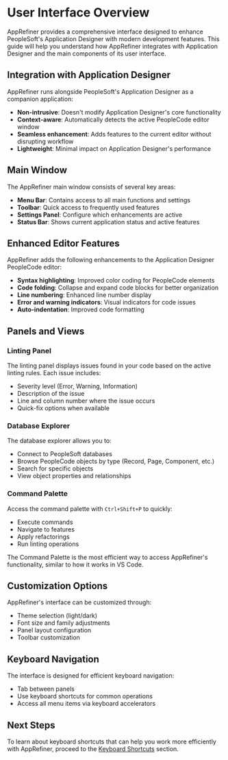 # User Interface Overview

AppRefiner provides a comprehensive interface designed to enhance PeopleSoft's Application Designer with modern development features. This guide will help you understand how AppRefiner integrates with Application Designer and the main components of its user interface.

## Integration with Application Designer

AppRefiner runs alongside PeopleSoft's Application Designer as a companion application:

- **Non-intrusive**: Doesn't modify Application Designer's core functionality
- **Context-aware**: Automatically detects the active PeopleCode editor window
- **Seamless enhancement**: Adds features to the current editor without disrupting workflow
- **Lightweight**: Minimal impact on Application Designer's performance

## Main Window

The AppRefiner main window consists of several key areas:

- **Menu Bar**: Contains access to all main functions and settings
- **Toolbar**: Quick access to frequently used features
- **Settings Panel**: Configure which enhancements are active
- **Status Bar**: Shows current application status and active features

## Enhanced Editor Features

AppRefiner adds the following enhancements to the Application Designer PeopleCode editor:

- **Syntax highlighting**: Improved color coding for PeopleCode elements
- **Code folding**: Collapse and expand code blocks for better organization
- **Line numbering**: Enhanced line number display
- **Error and warning indicators**: Visual indicators for code issues
- **Auto-indentation**: Improved code formatting

## Panels and Views

### Linting Panel

The linting panel displays issues found in your code based on the active linting rules. Each issue includes:

- Severity level (Error, Warning, Information)
- Description of the issue
- Line and column number where the issue occurs
- Quick-fix options when available

### Database Explorer

The database explorer allows you to:

- Connect to PeopleSoft databases
- Browse PeopleCode objects by type (Record, Page, Component, etc.)
- Search for specific objects
- View object properties and relationships

### Command Palette

Access the command palette with `Ctrl+Shift+P` to quickly:

- Execute commands
- Navigate to features
- Apply refactorings
- Run linting operations

The Command Palette is the most efficient way to access AppRefiner's functionality, similar to how it works in VS Code.

## Customization Options

AppRefiner's interface can be customized through:

- Theme selection (light/dark)
- Font size and family adjustments
- Panel layout configuration
- Toolbar customization

## Keyboard Navigation

The interface is designed for efficient keyboard navigation:

- Tab between panels
- Use keyboard shortcuts for common operations
- Access all menu items via keyboard accelerators

## Next Steps

To learn about keyboard shortcuts that can help you work more efficiently with AppRefiner, proceed to the [Keyboard Shortcuts](keyboard-shortcuts.md) section.
